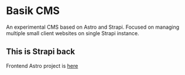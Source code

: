 # Basik CMS
An experimental CMS based on Astro and Strapi. Focused on managing multiple small client websites on single Strapi instance.

## This is Strapi back
Frontend Astro project is [here](https://github.com/jurrgis/basik)

